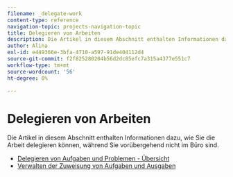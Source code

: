 ```yaml
---
filename: _delegate-work
content-type: reference
navigation-topic: projects-navigation-topic
title: Delegieren von Arbeiten
description: Die Artikel in diesem Abschnitt enthalten Informationen dazu, wie Sie die Arbeit delegieren können, während Sie vorübergehend nicht im Büro sind.
author: Alina
exl-id: e449366e-3bfa-4710-a597-91de404112d4
source-git-commit: f2f825280204b56d2dc85efc7a315a4377e551c7
workflow-type: tm+mt
source-wordcount: '56'
ht-degree: 0%

---
```


# Delegieren von Arbeiten

Die Artikel in diesem Abschnitt enthalten Informationen dazu, wie Sie die Arbeit delegieren können, während Sie vorübergehend nicht im Büro sind.

* [Delegieren von Aufgaben und Problemen - Übersicht](../../manage-work/delegate-work/delegate-work-overview.md)
* [Verwalten der Zuweisung von Aufgaben und Ausgaben](../../manage-work/delegate-work/how-to-delegate-work.md)
